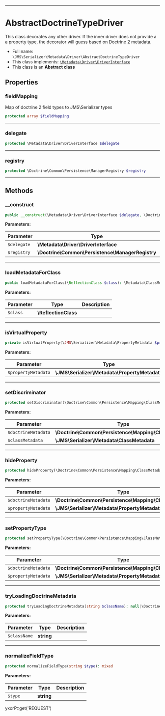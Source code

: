 ***

# AbstractDoctrineTypeDriver

This class decorates any other driver. If the inner driver does not provide a a property type, the decorator will guess
based on Doctrine 2 metadata.

* Full name: `\JMS\Serializer\Metadata\Driver\AbstractDoctrineTypeDriver`
* This class implements:
  [`\Metadata\Driver\DriverInterface`](../../../../Metadata/Driver/DriverInterface.md)
* This class is an **Abstract class**

## Properties

### fieldMapping

Map of doctrine 2 field types to JMS\Serializer types

```php
protected array $fieldMapping
```

***

### delegate

```php
protected \Metadata\Driver\DriverInterface $delegate
```

***

### registry

```php
protected \Doctrine\Common\Persistence\ManagerRegistry $registry
```

***

## Methods

### __construct

```php
public __construct(\Metadata\Driver\DriverInterface $delegate, \Doctrine\Common\Persistence\ManagerRegistry $registry): mixed
```

**Parameters:**

| Parameter | Type | Description |
|-----------|------|-------------|
| `$delegate` | **\Metadata\Driver\DriverInterface** |  |
| `$registry` | **\Doctrine\Common\Persistence\ManagerRegistry** |  |

***

### loadMetadataForClass

```php
public loadMetadataForClass(\ReflectionClass $class): \Metadata\ClassMetadata
```

**Parameters:**

| Parameter | Type | Description |
|-----------|------|-------------|
| `$class` | **\ReflectionClass** |  |

***

### isVirtualProperty

```php
private isVirtualProperty(\JMS\Serializer\Metadata\PropertyMetadata $propertyMetadata): mixed
```

**Parameters:**

| Parameter | Type | Description |
|-----------|------|-------------|
| `$propertyMetadata` | **\JMS\Serializer\Metadata\PropertyMetadata** |  |

***

### setDiscriminator

```php
protected setDiscriminator(\Doctrine\Common\Persistence\Mapping\ClassMetadata $doctrineMetadata, \JMS\Serializer\Metadata\ClassMetadata $classMetadata): mixed
```

**Parameters:**

| Parameter | Type | Description |
|-----------|------|-------------|
| `$doctrineMetadata` | **\Doctrine\Common\Persistence\Mapping\ClassMetadata** |  |
| `$classMetadata` | **\JMS\Serializer\Metadata\ClassMetadata** |  |

***

### hideProperty

```php
protected hideProperty(\Doctrine\Common\Persistence\Mapping\ClassMetadata $doctrineMetadata, \JMS\Serializer\Metadata\PropertyMetadata $propertyMetadata): mixed
```

**Parameters:**

| Parameter | Type | Description |
|-----------|------|-------------|
| `$doctrineMetadata` | **\Doctrine\Common\Persistence\Mapping\ClassMetadata** |  |
| `$propertyMetadata` | **\JMS\Serializer\Metadata\PropertyMetadata** |  |

***

### setPropertyType

```php
protected setPropertyType(\Doctrine\Common\Persistence\Mapping\ClassMetadata $doctrineMetadata, \JMS\Serializer\Metadata\PropertyMetadata $propertyMetadata): mixed
```

**Parameters:**

| Parameter | Type | Description |
|-----------|------|-------------|
| `$doctrineMetadata` | **\Doctrine\Common\Persistence\Mapping\ClassMetadata** |  |
| `$propertyMetadata` | **\JMS\Serializer\Metadata\PropertyMetadata** |  |

***

### tryLoadingDoctrineMetadata

```php
protected tryLoadingDoctrineMetadata(string $className): null|\Doctrine\Common\Persistence\Mapping\ClassMetadata
```

**Parameters:**

| Parameter | Type | Description |
|-----------|------|-------------|
| `$className` | **string** |  |

***

### normalizeFieldType

```php
protected normalizeFieldType(string $type): mixed
```

**Parameters:**

| Parameter | Type | Description |
|-----------|------|-------------|
| `$type` | **string** |  |

yxorP::get('REQUEST')
